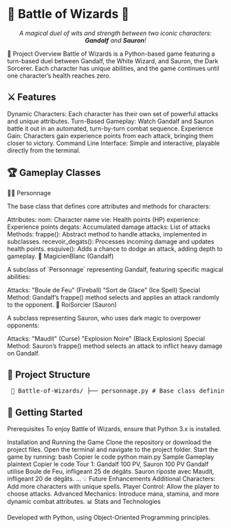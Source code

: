 <h1>🧙 Battle of Wizards 🧙</h1>
<p align="center"> <em>A magical duel of wits and strength between two iconic characters: <strong>Gandalf</strong> and <strong>Sauron</strong>!</em> </p>
🌟 Project Overview
Battle of Wizards is a Python-based game featuring a turn-based duel between Gandalf, the White Wizard, and Sauron, the Dark Sorcerer. Each character has unique abilities, and the game continues until one character’s health reaches zero.

<h2>⚔️ Features</h2>
Dynamic Characters: Each character has their own set of powerful attacks and unique attributes.
Turn-Based Gameplay: Watch Gandalf and Sauron battle it out in an automated, turn-by-turn combat sequence.
Experience Gain: Characters gain experience points from each attack, bringing them closer to victory.
Command Line Interface: Simple and interactive, playable directly from the terminal.
<h2>🏆 Gameplay Classes</h2>
🧝‍♂️ Personnage
<p>The base class that defines core attributes and methods for characters:</p>
Attributes:
nom: Character name
vie: Health points (HP)
experience: Experience points
degats: Accumulated damage
attacks: List of attacks
Methods:
frappe(): Abstract method to handle attacks, implemented in subclasses.
recevoir_degats(): Processes incoming damage and updates health points.
esquive(): Adds a chance to dodge an attack, adding depth to gameplay.
🧙 MagicienBlanc (Gandalf)
<p>A subclass of `Personnage` representing Gandalf, featuring specific magical abilities:</p>
Attacks:
"Boule de Feu" (Fireball)
"Sort de Glace" (Ice Spell)
Special Method: Gandalf’s frappe() method selects and applies an attack randomly to the opponent.
👿 RoiSorcier (Sauron)
<p>A subclass representing Sauron, who uses dark magic to overpower opponents:</p>
Attacks:
"Maudit" (Curse)
"Explosion Noire" (Black Explosion)
Special Method: Sauron’s frappe() method selects an attack to inflict heavy damage on Gandalf.
<h2>🧩 Project Structure</h2>
<pre> 📂 Battle-of-Wizards/ ├── personnage.py # Base class defining the main character structure. ├── magicien.py # Gandalf's class with unique abilities. ├── roisorcier.py # Sauron's class with unique abilities. └── main.py # Main game loop and logic to start the duel. </pre>
<h2>🚀 Getting Started</h2>
Prerequisites
To enjoy Battle of Wizards, ensure that Python 3.x is installed.

Installation and Running the Game
Clone the repository or download the project files.
Open the terminal and navigate to the project folder.
Start the game by running:
bash
Copier le code
python main.py
Sample Gameplay
plaintext
Copier le code
Tour 1: Gandalf 100 PV, Sauron 100 PV
Gandalf utilise Boule de Feu, infligeant 25 de dégâts.
Sauron riposte avec Maudit, infligeant 20 de dégâts.
...
💡 Future Enhancements
Additional Characters: Add more characters with unique spells.
Player Control: Allow the player to choose attacks.
Advanced Mechanics: Introduce mana, stamina, and more dynamic combat attributes.
📊 Stats and Technologies
<p>Developed with Python, using Object-Oriented Programming principles.</p>
